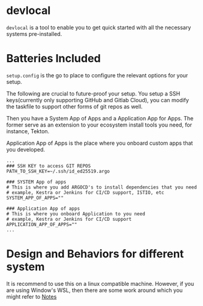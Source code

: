 # devlocal

`devlocal` is a tool to enable you to get quick started with all the necessary systems pre-installed. 

# Batteries Included

`setup.config` is the go to place to configure the relevant options for your setup.


The following are crucial to future-proof your setup. 
You setup a SSH keys(currently only supporting GitHub and Gitlab Cloud), you can modify the taskfile to support other forms of git repos as well. 

Then you have a System App of Apps and a Application App for Apps. The former serve as an extension to your ecosystem install tools you need, for instance, Tekton. 

Application App of Apps is the place where you onboard custom apps that you developed. 

```
...
### SSH KEY to access GIT REPOS
PATH_TO_SSH_KEY=~/.ssh/id_ed25519.argo

### SYSTEM App of apps
# This is where you add ARGOCD's to install dependencies that you need
# example, Kestra or Jenkins for CI/CD support, ISTIO, etc 
SYSTEM_APP_OF_APPS=""

### Application App of apps
# This is where you onboard Application to you need
# example, Kestra or Jenkins for CI/CD support 
APPLICATION_APP_OF_APPS=""
...
```

# Design and Behaviors for different system

It is recommend to use this on a linux compatible machine. 
However, if you are using Window's WSL, then there are some work around which you might refer to [Notes](Notes.md)
